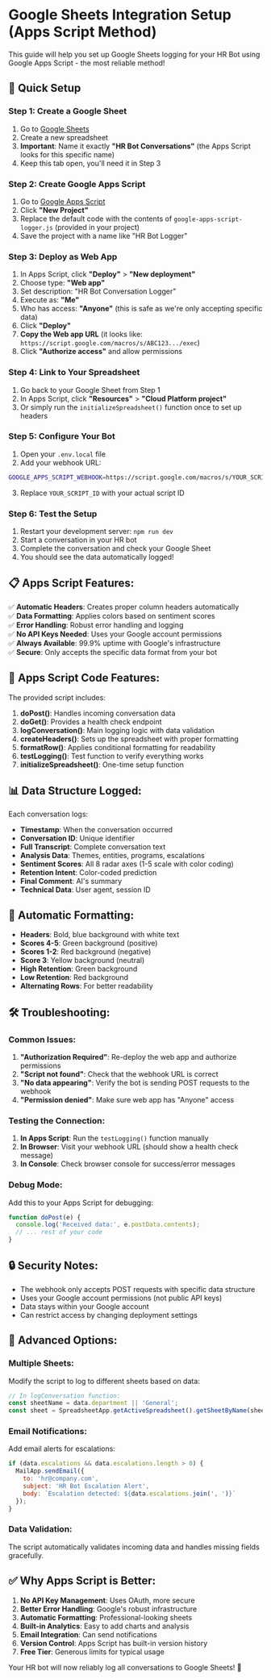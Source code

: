 # Google Sheets Integration Setup (Apps Script Method)

This guide will help you set up Google Sheets logging for your HR Bot using Google Apps Script - the most reliable method!

## 🚀 Quick Setup

### Step 1: Create a Google Sheet
1. Go to [Google Sheets](https://sheets.google.com)
2. Create a new spreadsheet
3. **Important**: Name it exactly **"HR Bot Conversations"** (the Apps Script looks for this specific name)
4. Keep this tab open, you'll need it in Step 3

### Step 2: Create Google Apps Script
1. Go to [Google Apps Script](https://script.google.com)
2. Click **"New Project"**
3. Replace the default code with the contents of `google-apps-script-logger.js` (provided in your project)
4. Save the project with a name like "HR Bot Logger"

### Step 3: Deploy as Web App
1. In Apps Script, click **"Deploy"** > **"New deployment"**
2. Choose type: **"Web app"**
3. Set description: "HR Bot Conversation Logger"
4. Execute as: **"Me"**
5. Who has access: **"Anyone"** (this is safe as we're only accepting specific data)
6. Click **"Deploy"**
7. **Copy the Web app URL** (it looks like: `https://script.google.com/macros/s/ABC123.../exec`)
8. Click **"Authorize access"** and allow permissions

### Step 4: Link to Your Spreadsheet
1. Go back to your Google Sheet from Step 1
2. In Apps Script, click **"Resources"** > **"Cloud Platform project"**
3. Or simply run the `initializeSpreadsheet()` function once to set up headers

### Step 5: Configure Your Bot
1. Open your `.env.local` file
2. Add your webhook URL:
```bash
GOOGLE_APPS_SCRIPT_WEBHOOK=https://script.google.com/macros/s/YOUR_SCRIPT_ID/exec
```
3. Replace `YOUR_SCRIPT_ID` with your actual script ID

### Step 6: Test the Setup
1. Restart your development server: `npm run dev`
2. Start a conversation in your HR bot
3. Complete the conversation and check your Google Sheet
4. You should see the data automatically logged!

## 📋 **Apps Script Features:**

✅ **Automatic Headers**: Creates proper column headers automatically  
✅ **Data Formatting**: Applies colors based on sentiment scores  
✅ **Error Handling**: Robust error handling and logging  
✅ **No API Keys Needed**: Uses your Google account permissions  
✅ **Always Available**: 99.9% uptime with Google's infrastructure  
✅ **Secure**: Only accepts the specific data format from your bot  

## 🔧 **Apps Script Code Features:**

The provided script includes:

1. **doPost()**: Handles incoming conversation data
2. **doGet()**: Provides a health check endpoint
3. **logConversation()**: Main logging logic with data validation
4. **createHeaders()**: Sets up the spreadsheet with proper formatting
5. **formatRow()**: Applies conditional formatting for readability
6. **testLogging()**: Test function to verify everything works
7. **initializeSpreadsheet()**: One-time setup function

## 📊 **Data Structure Logged:**

Each conversation logs:
- **Timestamp**: When the conversation occurred
- **Conversation ID**: Unique identifier
- **Full Transcript**: Complete conversation text
- **Analysis Data**: Themes, entities, programs, escalations
- **Sentiment Scores**: All 8 radar axes (1-5 scale with color coding)
- **Retention Intent**: Color-coded prediction
- **Final Comment**: AI's summary
- **Technical Data**: User agent, session ID

## 🎨 **Automatic Formatting:**

- **Headers**: Bold, blue background with white text
- **Scores 4-5**: Green background (positive)
- **Scores 1-2**: Red background (negative)  
- **Score 3**: Yellow background (neutral)
- **High Retention**: Green background
- **Low Retention**: Red background
- **Alternating Rows**: For better readability

## 🛠️ **Troubleshooting:**

### Common Issues:

1. **"Authorization Required"**: Re-deploy the web app and authorize permissions
2. **"Script not found"**: Check that the webhook URL is correct
3. **"No data appearing"**: Verify the bot is sending POST requests to the webhook
4. **"Permission denied"**: Make sure web app has "Anyone" access

### Testing the Connection:

1. **In Apps Script**: Run the `testLogging()` function manually
2. **In Browser**: Visit your webhook URL (should show a health check message)
3. **In Console**: Check browser console for success/error messages

### Debug Mode:

Add this to your Apps Script for debugging:
```javascript
function doPost(e) {
  console.log('Received data:', e.postData.contents);
  // ... rest of your code
}
```

## 🔒 **Security Notes:**

- The webhook only accepts POST requests with specific data structure
- Uses your Google account permissions (not public API keys)
- Data stays within your Google account
- Can restrict access by changing deployment settings

## 🚀 **Advanced Options:**

### Multiple Sheets:
Modify the script to log to different sheets based on data:
```javascript
// In logConversation function:
const sheetName = data.department || 'General';
const sheet = SpreadsheetApp.getActiveSpreadsheet().getSheetByName(sheetName);
```

### Email Notifications:
Add email alerts for escalations:
```javascript
if (data.escalations && data.escalations.length > 0) {
  MailApp.sendEmail({
    to: 'hr@company.com',
    subject: 'HR Bot Escalation Alert',
    body: `Escalation detected: ${data.escalations.join(', ')}`
  });
}
```

### Data Validation:
The script automatically validates incoming data and handles missing fields gracefully.

## ✅ **Why Apps Script is Better:**

1. **No API Key Management**: Uses OAuth, more secure
2. **Better Error Handling**: Google's robust infrastructure
3. **Automatic Formatting**: Professional-looking sheets
4. **Built-in Analytics**: Easy to add charts and analysis
5. **Email Integration**: Can send notifications
6. **Version Control**: Apps Script has built-in version history
7. **Free Tier**: Generous limits for typical usage

Your HR bot will now reliably log all conversations to Google Sheets! 🎉